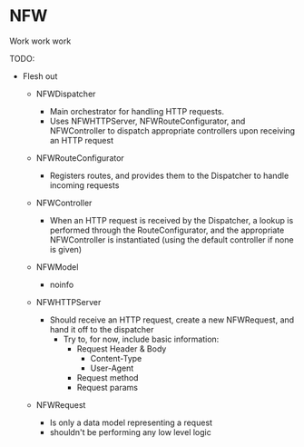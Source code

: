 # NFW

Work work work


TODO:  
- Flesh out

  - NFWDispatcher
    - Main orchestrator for handling HTTP requests. 
    - Uses NFWHTTPServer, NFWRouteConfigurator, and NFWController to dispatch appropriate controllers upon receiving an HTTP request
    
  - NFWRouteConfigurator
    - Registers routes, and provides them to the Dispatcher to handle incoming requests
    
  - NFWController
    - When an HTTP request is received by the Dispatcher, a lookup is performed through the RouteConfigurator, and the appropriate NFWController is instantiated (using the default controller if none is given)
  
  - NFWModel
    - noinfo
  
  - NFWHTTPServer
    - Should receive an HTTP request, create a new NFWRequest, and hand it off to the dispatcher
        - Try to, for now, include basic information: 
            - Request Header & Body
                - Content-Type
                - User-Agent
            - Request method
            - Request params

  - NFWRequest
    - Is only a data model representing a request
    - shouldn't be performing any low level logic










